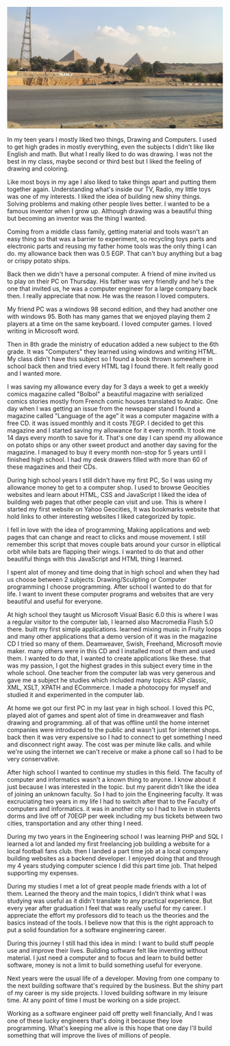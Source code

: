 ![Pyramids of Giza, Cairo, Egypt](/public/IMG_20200217_161802.jpg)

In my teen years I mostly liked two things, Drawing and Computers. I used to get
high grades in mostly everything, even the subjects I didn't like like English
and math. But what I really liked to do was drawing. I was not the best in my
class, maybe second or third best but I liked the feeling of drawing and
coloring.

Like most boys in my age I also liked to take things apart and putting them
together again. Understanding what's inside our TV, Radio, my little toys was
one of my interests. I liked the idea of building new shiny things. Solving
problems and making other people lives better. I wanted to be a famous inventor
when I grow up. Although drawing was a beautiful thing but becoming an inventor
was the thing I wanted.

Coming from a middle class family, getting material and tools wasn't an easy
thing so that was a barrier to experiment, so recycling toys parts and
electronic parts and reusing my father home tools was the only thing I can do.
my allowance back then was 0.5 EGP. That can't buy anything but a bag or crispy
potato ships.

Back then we didn't have a personal computer. A friend of mine invited us to
play on their PC on Thursday. His father was very friendly and he's the one that
invited us, he was a computer engineer for a large company back then. I really
appreciate that now. He was the reason I loved computers.

My friend PC was a windows 98 second edition, and they had another one with
windows 95. Both has many games that we enjoyed playing them 2 players at a time
on the same keyboard. I loved computer games. I loved writing in Microsoft word.

Then in 8th grade the ministry of education added a new subject to the 6th
grade. It was "Computers" they learned using windows and writing HTML. My class
didn't have this subject so I found a book thrown somewhere in school
back then and tried every HTML tag I found there. It felt really good and I
wanted more.

I was saving my allowance every day for 3 days a week to get a weekly comics
magazine called "Bolbol" a beautiful magazine with serialized comics stories
mostly from French comic houses translated to Arabic. One day when I was getting
an issue from the newspaper stand I found a magazine called "Language of the
age" it was a computer magazine with a free CD. it was issued monthly and it
costs 7EGP. I decided to get this magazine and I started saving my allowance for
it every month. It took me 14 days every month to save for it. That's one day I
can spend my allowance on potato ships or any other sweet product and another
day saving for the magazine. I managed to buy it every month non-stop for 5
years until I finished high school. I had my desk drawers filled with more than
60 of these magazines and their CDs.

During high school years I still didn't have my first PC, So I was using my
allowance money to get to a computer shop. I used to browse Geocities websites
and learn about HTML, CSS and JavaScript I liked the idea of building web pages
that other people can visit and use. This is where I started my first website on
Yahoo Geocities, It was bookmarks website that hold links to other interesting
websites I liked categorized by topic.

I fell in love with the idea of programming, Making applications and web pages
that can change and react to clicks and mouse movement. I still remember this
script that moves couple bats around your cursor in elliptical orbit while bats
are flapping their wings. I wanted to do that and other beautiful things with
this JavaScript and HTML thing I learned.

I spent alot of money and time doing that in high school and when they had us
choose between 2 subjects: Drawing/Sculpting or Computer programming I choose
programming. After school I wanted to do that for life. I want to invent
these computer programs and websites that are very beautiful and useful for
everyone.

At high school they taught us Microsoft Visual Basic 6.0 this is where I was a
regular visitor to the computer lab, I learned also Macromedia Flash 5.0 there.
built my first simple applications. learned mixing music in Fruity loops and
many other applications that a demo version of it was in the magazine CD I tried
so many of them. Deamweaver, Swish, Freehand, Microsoft movie maker. many others
were in this CD and I installed most of them and used them. I wanted to do that,
I wanted to create applications like these. that was my passion, I got the
highest grades in this subject every time in the whole school. One teacher from
the computer lab was very generous and gave me a subject he studies which
included many topics: ASP classic, XML, XSLT, XPATH and ECommerce. I made a
photocopy for myself and studied it and experimented in the computer lab.

At home we got our first PC in my last year in high school. I loved this PC,
played alot of games and spent alot of time in dreamweaver and flash drawing and
programming. all of that was offline until the home internet companies were
introduced to the public and wasn't just for internet shops. back then it was
very expensive so I had to connect to get something I need and disconnect right
away. The cost was per minute like calls. and while we're using the internet we
can't receive or make a phone call so I had to be very conservative.

After high school I wanted to continue my studies in this field. The faculty of
computer and informatics wasn't a known thing to anyone. I know about it just
because I was interested in the topic. but my parent didn't like the idea of
joining an unknown faculty. So I had to join the Engineering faculty. It was
excruciating two years in my life I had to switch after that to the Faculty of
computers and informatics. it was in another city so I had to live in students
dorms and live off of 70EGP per week including my bus tickets between two
cities, transportation and any other thing I need.

During my two years in the Engineering school I was learning PHP and SQL I
learned a lot and landed my first freelancing job building a website for a local
football fans club. then I landed a part time job at a local company building
websites as a backend developer. I enjoyed doing that and through my 4 years
studying computer science I did this part time job. That helped supporting my
expenses.

During my studies I met a lot of great people made friends with a lot of them.
Learned the theory and the main topics, I didn't think what I was studying was
useful as it didn't translate to any practical experience. But every year after
graduation I feel that was really useful for my career. I appreciate the effort
my professors did to teach us the theories and the basics instead of the tools.
I believe now that this is the right approach to put a solid foundation for a
software engineering career.

During this journey I still had this idea in mind: I want to build stuff people use
and improve their lives. Building software felt like inventing without material.
I just need a computer and to focus and learn to build better software, money is
not a limit to build something useful for everyone.

Next years were the usual life of a developer. Moving from one company to the
next building software that's required by the business. But the shiny part of my
career is my side projects. I loved building software in my leisure time. At any
point of time I must be working on a side project.

Working as a software engineer paid off pretty well financially, And I was one
of these lucky engineers that's doing it because they love programming. What's
keeping me alive is this hope that one day I'll build something that will
improve the lives of millions of people.
